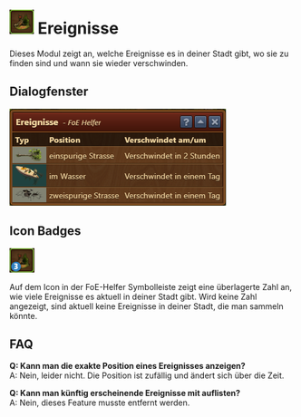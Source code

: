 # ![Icon](./.images/icon01.png) Ereignisse 

Dieses Modul zeigt an, welche Ereignisse es in deiner Stadt gibt, wo sie zu finden sind und wann sie wieder verschwinden.

## Dialogfenster

![Screenshot](./.images/screenshot.png)

## Icon Badges

![Icon Badges](./.images/icon02.png)

Auf dem Icon in der FoE-Helfer Symbolleiste zeigt eine überlagerte Zahl an, wie viele Ereignisse es aktuell in deiner Stadt gibt.  Wird keine Zahl angezeigt, sind aktuell keine Ereignisse in deiner Stadt, die man sammeln könnte.

## FAQ

**Q: Kann man die exakte Position eines Ereignisses anzeigen?**<br>
A: Nein, leider nicht.  Die Position ist zufällig und ändert sich über die Zeit.

**Q: Kann man künftig erscheinende Ereignisse mit auflisten?**<br>
A: Nein, dieses Feature musste entfernt werden.